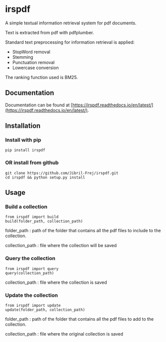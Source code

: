 # irspdf
A simple textual information retrieval system for pdf documents.

Text is extracted from pdf with pdfplumber.

Standard text preprocessing for information retrieval is applied:
* StopWord removal
* Stemming 
* Punctuation removal
* Lowercase conversion

The ranking function used is BM25.

## Documentation

Documentation can be found at [https://irspdf.readthedocs.io/en/latest/](https://irspdf.readthedocs.io/en/latest/).

## Installation

### Install with pip
```
pip install irspdf
```

### OR install from github
```
git clone https://github.com/Jibril-Frej/irspdf.git
cd irspdf && python setup.py install
```

## Usage

### Build a collection

```
from irspdf import build
build(folder_path, collection_path)
```
folder_path : path of the folder that contains all the pdf files to include to the collection.

collection_path : file where the collection will be saved

### Query the collection

```
from irspdf import query
query(collection_path)
```

collection_path : file where the collection is saved

### Update the collection

```
from irspdf import update
update(folder_path, collection_path)
```

folder_path : path of the folder that contains all the pdf files to add to the collection.

collection_path : file where the original collection is saved
